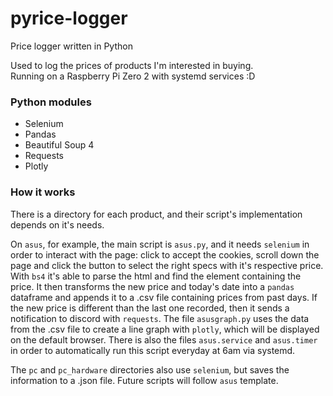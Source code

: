 # pyrice-logger
Price logger written in Python

Used to log the prices of products I'm interested in buying.  
Running on a Raspberry Pi Zero 2 with systemd services :D

### Python modules 
- Selenium
- Pandas
- Beautiful Soup 4
- Requests
- Plotly

### How it works
There is a directory for each product, and their script's implementation depends on it's needs.

On `asus`, for example, the main script is `asus.py`, and it needs `selenium` in order to interact with the page: click to accept the cookies, scroll down the page and click the button to select the right specs with it's respective price. With `bs4` it's able to parse the html and find the element containing the price. It then transforms the new price and today's date into a `pandas` dataframe and appends it to a .csv file containing prices from past days. If the new price is different than the last one recorded, then it sends a notification to discord with `requests`. The file `asusgraph.py` uses the data from the .csv file to create a line graph with `plotly`, which will be displayed on the default browser. There is also the files `asus.service` and `asus.timer` in order to automatically run this script everyday at 6am via systemd. 

The `pc` and `pc_hardware` directories also use `selenium`, but saves the information to a .json file. Future scripts will follow `asus` template. 
